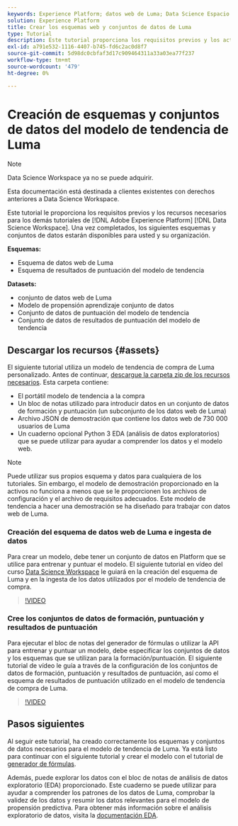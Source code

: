 ```yaml
---
keywords: Experience Platform; datos web de Luma; Data Science Espacio de trabajo; temas populares; Recetas; datos de demostración; datos web de demostración; Datos de Luma
solution: Experience Platform
title: Crear los esquemas web y conjuntos de datos de Luma
type: Tutorial
description: Este tutorial proporciona los requisitos previos y los activos necesarios para el modelo de tendencia a la demostración de Luma.
exl-id: a791e532-1116-4407-b745-fd6c2ac0d8f7
source-git-commit: 5d98dc0cbfaf3d17c909464311a33a03ea77f237
workflow-type: tm+mt
source-wordcount: '479'
ht-degree: 0%

---
```


# Creación de esquemas y conjuntos de datos del modelo de tendencia de Luma

>[!NOTE]
>
>Data Science Workspace ya no se puede adquirir.
>
>Esta documentación está destinada a clientes existentes con derechos anteriores a Data Science Workspace.

Este tutorial le proporciona los requisitos previos y los recursos necesarios para los demás tutoriales de [!DNL Adobe Experience Platform] [!DNL Data Science Workspace]. Una vez completados, los siguientes esquemas y conjuntos de datos estarán disponibles para usted y su organización.

**Esquemas:**

- Esquema de datos web de Luma
- Esquema de resultados de puntuación del modelo de tendencia

**Datasets:**

- conjunto de datos web de Luma
- Modelo de propensión aprendizaje conjunto de datos
- Conjunto de datos de puntuación del modelo de tendencia
- Conjunto de datos de resultados de puntuación del modelo de tendencia

## Descargar los recursos {#assets}

El siguiente tutorial utiliza un modelo de tendencia de compra de Luma personalizado. Antes de continuar, [descargue la carpeta zip de los recursos necesarios](https://experienceleague.adobe.com/docs/platform-learn/assets/DSW-course-sample-assets.zip). Esta carpeta contiene:

- El portátil modelo de tendencia a la compra
- Un bloc de notas utilizado para introducir datos en un conjunto de datos de formación y puntuación (un subconjunto de los datos web de Luma)
- Archivo JSON de demostración que contiene los datos web de 730 000 usuarios de Luma
- Un cuaderno opcional Python 3 EDA (análisis de datos exploratorios) que se puede utilizar para ayudar a comprender los datos y el modelo web.

>[!NOTE]
>
> Puede utilizar sus propios esquema y datos para cualquiera de los tutoriales. Sin embargo, el modelo de demostración proporcionado en la activos no funciona a menos que se le proporcionen los archivos de configuración y el archivo de requisitos adecuados. Este modelo de tendencia a hacer una demostración se ha diseñado para trabajar con datos web de Luma.

### Creación del esquema de datos web de Luma e ingesta de datos

Para crear un modelo, debe tener un conjunto de datos en Platform que se utilice para entrenar y puntuar el modelo. El siguiente tutorial en vídeo del curso [Data Science Workspace](https://experienceleague.adobe.com/?recommended=ExperiencePlatform-U-1-2021.1.dsw&amp;lang=es) le guiará en la creación del esquema de Luma y en la ingesta de los datos utilizados por el modelo de tendencia de compra.

>[!VIDEO](https://video.tv.adobe.com/v/333312)

### Cree los conjuntos de datos de formación, puntuación y resultados de puntuación

Para ejecutar el bloc de notas del generador de fórmulas o utilizar la API para entrenar y puntuar un modelo, debe especificar los conjuntos de datos y los esquemas que se utilizan para la formación/puntuación. El siguiente tutorial de vídeo le guía a través de la configuración de los conjuntos de datos de formación, puntuación y resultados de puntuación, así como el esquema de resultados de puntuación utilizado en el modelo de tendencia de compra de Luma.

>[!VIDEO](https://video.tv.adobe.com/v/333426)

## Pasos siguientes

Al seguir este tutorial, ha creado correctamente los esquemas y conjuntos de datos necesarios para el modelo de tendencia de Luma. Ya está listo para continuar con el siguiente tutorial y crear el modelo con el tutorial de [generador de fórmulas](../jupyterlab/create-a-model.md).

Además, puede explorar los datos con el bloc de notas de análisis de datos exploratorio (EDA) proporcionado. Este cuaderno se puede utilizar para ayudar a comprender los patrones de los datos de Luma, comprobar la validez de los datos y resumir los datos relevantes para el modelo de propensión predictiva. Para obtener más información sobre el análisis exploratorio de datos, visita la [documentación EDA](../jupyterlab/eda-notebook.md).
